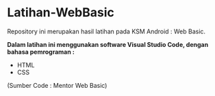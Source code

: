 # Latihan-WebBasic
Repository ini merupakan hasil latihan pada KSM Android : Web Basic.

<p><b>Dalam latihan ini menggunakan software Visual Studio Code, dengan bahasa pemrograman :</b></p>
<ul>
<li>HTML</li>
<li>CSS</li>
</ul>
<p>(Sumber Code : Mentor Web Basic)</p>
